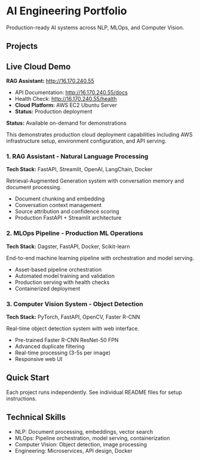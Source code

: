 # AI Engineering Portfolio

Production-ready AI systems across NLP, MLOps, and Computer Vision.

## Projects

## Live Cloud Demo

**RAG Assistant:** http://16.170.240.55
- API Documentation: http://16.170.240.55/docs
- Health Check: http://16.170.240.55/health
- **Cloud Platform:** AWS EC2 Ubuntu Server
- **Status:** Production deployment

**Status:** Available on-demand for demonstrations

This demonstrates production cloud deployment capabilities including AWS infrastructure setup, environment configuration, and API serving.

### 1. RAG Assistant - Natural Language Processing
**Tech Stack:** FastAPI, Streamlit, OpenAI, LangChain, Docker

Retrieval-Augmented Generation system with conversation memory and document processing.

- Document chunking and embedding
- Conversation context management  
- Source attribution and confidence scoring
- Production FastAPI + Streamlit architecture

### 2. MLOps Pipeline - Production ML Operations  
**Tech Stack:** Dagster, FastAPI, Docker, Scikit-learn

End-to-end machine learning pipeline with orchestration and model serving.

- Asset-based pipeline orchestration
- Automated model training and validation
- Production serving with health checks
- Containerized deployment

### 3. Computer Vision System - Object Detection
**Tech Stack:** PyTorch, FastAPI, OpenCV, Faster R-CNN

Real-time object detection system with web interface.

- Pre-trained Faster R-CNN ResNet-50 FPN
- Advanced duplicate filtering
- Real-time processing (3-5s per image)
- Responsive web UI

## Quick Start

Each project runs independently. See individual README files for setup instructions.

## Technical Skills

- NLP: Document processing, embeddings, vector search
- MLOps: Pipeline orchestration, model serving, containerization  
- Computer Vision: Object detection, image processing
- Engineering: Microservices, API design, Docker
